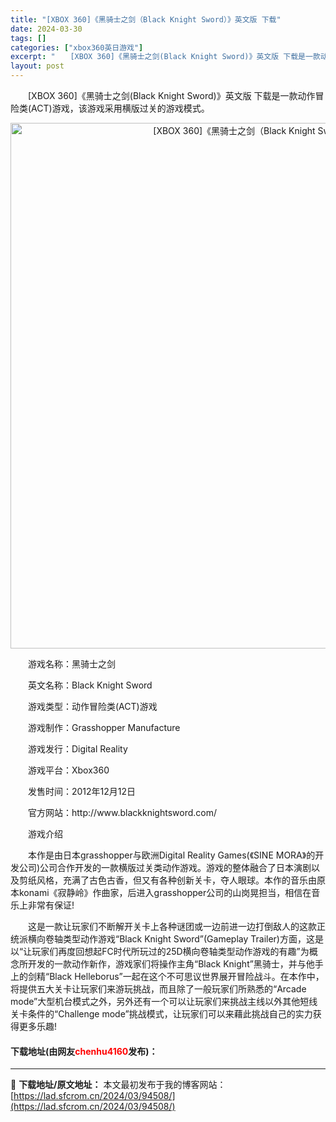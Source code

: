 ```yaml
---
title: "[XBOX 360]《黑骑士之剑（Black Knight Sword）》英文版 下载"
date: 2024-03-30
tags: []
categories: ["xbox360英日游戏"]
excerpt: "　　[XBOX 360]《黑骑士之剑(Black Knight Sword)》英文版 下载是一款动作冒险类(ACT)游戏，该游戏采用横版过关的游戏模式。 　　游戏名称：黑骑士之剑 　　英文名称：Black Knight Sword 　　游戏类型：动作冒险类(ACT)游戏 　　游戏制作：Grassho&hellip;"
layout: post
---
```


 <p>　　[XBOX 360]《黑骑士之剑(Black Knight Sword)》英文版 下载是一款动作冒险类(ACT)游戏，该游戏采用横版过关的游戏模式。</p> <p align="center"><img align="" border="0" src="https://lad.sfcrom.cn/wp-content/uploads/2024/03/20240330_6607da728bdee.webp" width="841" alt="[XBOX 360]《黑骑士之剑（Black Knight Sword）》英文版 下载" /></p> <p>　　游戏名称：黑骑士之剑</p> <p>　　英文名称：Black Knight Sword</p> <p>　　游戏类型：动作冒险类(ACT)游戏</p> <p>　　游戏制作：Grasshopper Manufacture</p> <p>　　游戏发行：Digital Reality</p> <p>　　游戏平台：Xbox360</p> <p>　　发售时间：2012年12月12日</p> <p>　　官方网站：http://www.blackknightsword.com/</p> <p>　　游戏介绍</p> <p>　　本作是由日本grasshopper与欧洲Digital Reality Games(《SINE MORA》的开发公司)公司合作开发的一款横版过关类动作游戏。游戏的整体融合了日本演剧以及剪纸风格，充满了古色古香，但又有各种创新关卡，夺人眼球。本作的音乐由原本konami《寂静岭》作曲家，后进入grasshopper公司的山岗晃担当，相信在音乐上非常有保证!</p> <p>　　这是一款让玩家们不断解开关卡上各种谜团或一边前进一边打倒敌人的这款正统派横向卷轴类型动作游戏&ldquo;Black Knight Sword&rdquo;(Gameplay Trailer)方面，这是以&ldquo;让玩家们再度回想起FC时代所玩过的25D横向卷轴类型动作游戏的有趣&rdquo;为概念所开发的一款动作新作，游戏家们将操作主角&ldquo;Black Knight&rdquo;黑骑士，并与他手上的剑精&ldquo;Black Helleborus&rdquo;一起在这个不可思议世界展开冒险战斗。在本作中，将提供五大关卡让玩家们来游玩挑战，而且除了一般玩家们所熟悉的&ldquo;Arcade mode&rdquo;大型机台模式之外，另外还有一个可以让玩家们来挑战主线以外其他短线关卡条件的&ldquo;Challenge mode&rdquo;挑战模式，让玩家们可以来藉此挑战自己的实力获得更多乐趣!</p> <p><h4>下载地址(由网友<font color="red">chenhu4160</font>发布)：</h4></p> 

---
📖 **下载地址/原文地址：** 本文最初发布于我的博客网站：[https://lad.sfcrom.cn/2024/03/94508/](https://lad.sfcrom.cn/2024/03/94508/)
